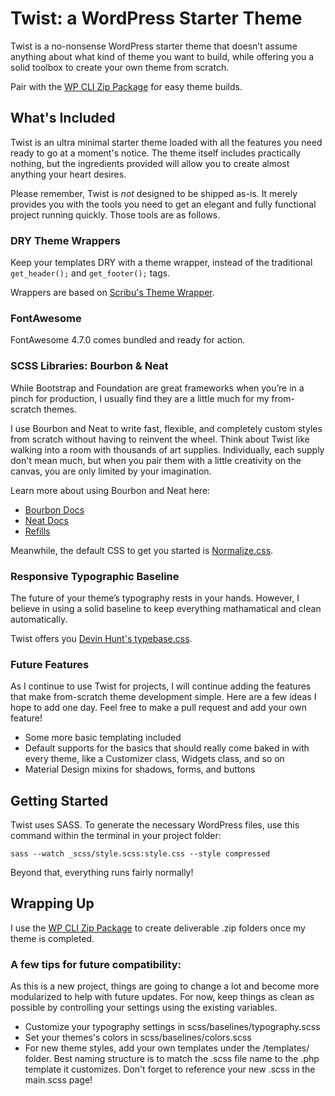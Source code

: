 # Twist: a WordPress Starter Theme

Twist is a no-nonsense WordPress starter theme that doesn’t assume anything about what kind of theme you want to build, while offering you a solid toolbox to create your own theme from scratch.

Pair with the [WP CLI Zip Package](https://github.com/annedorko/zip-package) for easy theme builds.

## What's Included

Twist is an ultra minimal starter theme loaded with all the features you need ready to go at a moment's notice. The theme itself includes practically nothing, but the ingredients provided will allow you to create almost anything your heart desires.

Please remember, Twist is _not_ designed to be shipped as-is. It merely provides you with the tools you need to get an elegant and fully functional project running quickly. Those tools are as follows.

### DRY Theme Wrappers

Keep your templates DRY with a theme wrapper, instead of the traditional `get_header();` and `get_footer();` tags.

Wrappers are based on [Scribu's Theme Wrapper](http://scribu.net/wordpress/theme-wrappers.html).

### FontAwesome

FontAwesome 4.7.0 comes bundled and ready for action.

### SCSS Libraries: Bourbon & Neat

While Bootstrap and Foundation are great frameworks when you’re in a pinch for production, I usually find they are a little much for my from-scratch themes.

I use Bourbon and Neat to write fast, flexible, and completely custom styles from scratch without having to reinvent the wheel. Think about Twist like walking into a room with thousands of art supplies. Individually, each supply don't mean much, but when you pair them with a little creativity on the canvas, you are only limited by your imagination.

Learn more about using Bourbon and Neat here:

* [Bourbon Docs](http://bourbon.io/docs/)
* [Neat Docs](http://thoughtbot.github.io/neat-docs/latest/)
* [Refills](http://refills.bourbon.io/)

Meanwhile, the default CSS to get you started is [Normalize.css](https://necolas.github.io/normalize.css/).

### Responsive Typographic Baseline

The future of your theme’s typography rests in your hands. However, I believe in using a solid baseline to keep everything mathamatical and clean automatically.

Twist offers you [Devin Hunt's typebase.css](https://github.com/devinhunt/typebase.css/blob/master/src/typebase.sass).

### Future Features

As I continue to use Twist for projects, I will continue adding the features that make from-scratch theme development simple. Here are a few ideas I hope to add one day. Feel free to make a pull request and add your own feature!

* Some more basic templating included
* Default supports for the basics that should really come baked in with every theme, like a Customizer class, Widgets class, and so on
* Material Design mixins for shadows, forms, and buttons

## Getting Started

Twist uses SASS. To generate the necessary WordPress files, use this command within the terminal in your project folder: 

`sass --watch _scss/style.scss:style.css --style compressed`

Beyond that, everything runs fairly normally!

## Wrapping Up

I use the [WP CLI Zip Package](https://github.com/annedorko/zip-package) to create deliverable .zip folders once my theme is completed.

### A few tips for future compatibility:

As this is a new project, things are going to change a lot and become more modularized to help with future updates. For now, keep things as clean as possible by controlling your settings using the existing variables.

* Customize your typography settings in scss/baselines/typography.scss
* Set your themes's colors in scss/baselines/colors.scss
* For new theme styles, add your own templates under the /templates/ folder. Best naming structure is to match the .scss file name to the .php template it customizes. Don't forget to reference your new .scss in the main.scss page!
